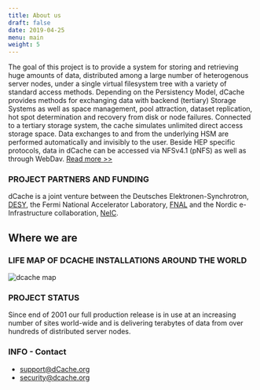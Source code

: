 ```yaml
---
title: About us
draft: false
date: 2019-04-25
menu: main
weight: 5
---
```


The goal of this project is to provide a system for storing and retrieving huge amounts of data, distributed among a large number of heterogenous server nodes, under a single virtual filesystem tree with a variety of standard access methods. Depending on the Persistency Model, dCache provides methods for exchanging data with backend (tertiary) Storage Systems as well as space management, pool attraction, dataset replication, hot spot determination and recovery from disk or node failures. Connected to a tertiary storage system, the cache simulates unlimited direct access storage space. Data exchanges to and from the underlying HSM are performed automatically and invisibly to the user. Beside HEP specific protocols, data in dCache can be accessed via NFSv4.1 (pNFS) as well as through WebDav. [Read more >>](https://www.dcache.org/manuals/dcache-whitepaper-light.pdf)

### PROJECT PARTNERS AND FUNDING

dCache is a joint venture between the Deutsches Elektronen-Synchrotron, [DESY](http://www.desy.de/), the Fermi National Accelerator Laboratory, [FNAL](http://www.fnal.gov/) and the Nordic e-Infrastructure collaboration, [NeIC](https://neic.no/nt1/).

## Where we are

### LIFE MAP OF DCACHE INSTALLATIONS AROUND THE WORLD

![dcache map][dcache-map]

### PROJECT STATUS

Since end of 2001 our full production release is in use at an increasing number of sites world-wide and is delivering terabytes of data from over hundreds of distributed server nodes.

### INFO - Contact

- [support@dCache.org](mailto:support@dcache.org)
- [security@dcache.org](mailto:support@dcache.org)

[dcache-map]:  ../img/dcache-map.gif